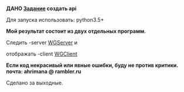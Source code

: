 **ДАНО [Задание](https://github.com/gytim/wg/blob/master/task.txt) создать api**

Для запуска использовать: python3.5+

**Мой результат состоит из двух отдельных программ.**

Следить -server [WGServer](https://github.com/gytim/wg/tree/master/WGServer) и 

отображать -client [WGClient](https://github.com/gytim/wg/tree/master/WGClient)


 
**Если код некрасивый или явные ошибки, буду не против критики. почта: ahrimana @ rambler.ru**

Сделано за выходные.
